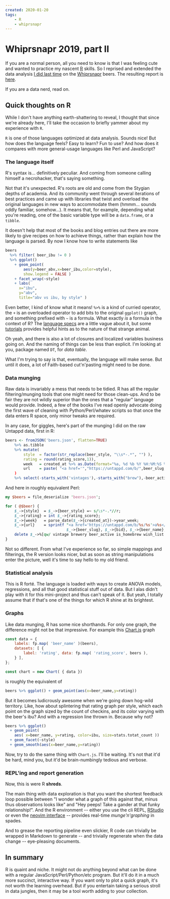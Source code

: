 ```yaml
---
created: 2020-01-20
tags:
    - R
    - whiprsnapr
---
```


# Whiprsnapr 2019, part II


If you are a normal person, all you need to know is that I was feeling cute
and wanted to practice my nascent [R](https://www.r-project.org/) skills. So I reprised and
extended the data analysis [I did last time](/entry/whiprsnapr-2019) on the [Whiprsnapr](https://whiprsnaprbrewingco.com/) beers.
The resulting report is [here](./report.html).

If you are a data nerd, read on.

## Quick thoughts on R

While I don't have anything earth-shattering to reveal, I thought that since we're already here, I'll take the occasion to briefly yammer about 
my experience with `R`.

`R` is one of those languages optimized at data analysis. Sounds
nice! But how does the language feels? Easy to learn? Fun to use?
And how does it compares with more general-usage languages
like Perl and JavaScript? 

### The language itself

R's syntax is... definitively peculiar. And coming from someone calling himself a
necrohacker, that's saying something.

Not that it's unexpected. R's roots are old and come from the Stygian depths of
academia. And its community went through
several
iterations of best practices and came up with libraries that
twist and overload the original languages in new ways
to accommodate them (hmmm... sounds oddly familiar, somehow...). It means that, for example,
depending what you're reading, one of the basic variable type will
be a `data.frame`, or a `tibble`.

It doesn't help that most of the books and blog entries out there are more likely to give recipes
on how to achieve things, rather than explain how the language is parsed. By
now I know how to write statements like

```r
beers 
  %>% filter( beer_ibu != 0 ) 
  %>% ggplot() 
    + geom_point(
        aes(y=beer_abv,x=beer_ibu,color=style),
        show.legend = FALSE ) 
    + facet_wrap(~style) 
    + labs(
      x="ibu",
      y="abv",
      title="abv vs ibu, by style" )
```

Even better, I kind of know what it means! `%>%` is a kind of curried
operator, the `+` is an overloaded operator to add bits to the original
`ggplot()` graph, and something prefixed with `~` is a formula. What exactly
*is* a formula in the context of R? The [language
specs](https://cran.r-project.org/doc/manuals/r-devel/R-lang.html) are a little vague
about it, but some
[tutorials](https://www.datacamp.com/community/tutorials/r-formula-tutorial)
provides helpful hints as to the nature of that strange animal.

Oh yeah, and there is also a lot of closures and localized variables business
going on. And the
naming of things can be less than explicit. I'm looking at you, package
named `DT`, for *data table*.

What I'm trying to say is that, eventually, the language will make sense. But 
until it does, a lot of Faith-based cut'n'pasting might need to be done.



### Data munging

Raw data is invariably a mess that needs to be tidied. R has all 
the regular filtering/munging tools that one might need for those clean-ups.
And to be fair they are not wildly superior than the ones that a "regular"
language would provide. Indeed, a few of the books I've read openly advocate
doing the first wave of cleaning with Python/Perl/whatev scripts so that once 
the data enters R space, only minor tweaks are required.

In any case, for giggles, here's part of the munging I did on
the raw Untappd data, first in R:

```r
beers <- fromJSON('beers.json', flatten=TRUE) 
    %>% as.tibble
    %>% mutate( 
        style  = factor(str_replace(beer_style, "\\s*-.*", "") ),
        rating = round(rating_score,1)),
        week   = created_at %>% as.Date(format="%a, %d %b %Y %H:%M:%S %z") %>% format("%U")),
        url    = paste( "<a href='","https://untappd.com/b/",beer_slug,"/",bid,"'>", beer_name, "</a>",sep="" )
    )
    %>% select(-starts_with('vintages'),-starts_with("brew"),-beer_active,-is_homebrew,-wish_list)
```

And here in roughly equivalent Perl:


```perl
my $beers = file_deserialize 'beers.json';

for ( @$beer) {
    $_->{style}  = $_->{beer_style} =~ s/\s*-.*//r;
    $_->{rating} = int $_->{rating_score};
    $_->{week}   = parse_date($_->{created_at})->year_week;
    $_->{url}    = sprintf "<a href='https://untappd.com/b/%s/%s'>a%s</a>", 
                           $_->{beer_slug}, $_->{bid}, $_->{beer_name};
    delete $_->%[qw/ vintage brewery beer_active is_homebrew wish_list /];
}
```

Not so different. From what I've experience so far, so simple mappings and
filterings, the R version looks nicer, but as soon as string manipulations
enter the picture, well it's time to say hello to my old friend.


### Statistical analysis

This is R forté. The language is loaded with ways to create ANOVA models,
regressions, and all that good statistical stuff out of data. But I alas didn't
play with it for this mini-project and thus can't speak of it. But yeah, I
totally assume that if that's one of the things for which R shine at its
brightest.


### Graphs

Like data munging, R has some nice shorthands. For only one graph,
the difference might  not be that impressive. For example this
[Chart.js](https://www.chartjs.org/) graph

```js
const data = {
    labels: fp.map( 'beer_name' )(beers),
    datasets: [ {
        label: 'rating', data: fp.map( 'rating_score', beers ),
    } ],
};

const chart = new Chart( { data })

```

is roughly the equivalent of

```r
beers %>% ggplot() + geom_point(aes(x=beer_name,y=rating))
```

But it becomes ludicrously awesome when we're going down hog-wild territory.
Like, how about splintering that rating graph per style, which each point on
the graph sized by the count of checkins, and its color varying with the
beer's ibu? And with a regression line thrown in. Because why not?

```r
beers %>% ggplot()
  + geom_point( 
    aes( x=beer_name, y=rating, color=ibu, size=stats.totat_count )) 
  + geom_facet(~style) 
  + geom_smooth(aes(x=beer_name,y=rating))
```


Now, try to do the same thing with `Chart.js`. I'll be waiting. It's not that it'd be hard, mind you, 
but it'd be brain-numbingly tedious and verbose.

### REPL'ing and report generation  

Now, this is were R **shreds**. 

The main thing with data exploration is that you want
the shortest feedback loop possible between "I wonder what a graph
of this against that, minus thus observations looks like" and "Hey peeps! Take
a gander at that funky relationship!". And the R environment -- either
you use the cli REPL, [RStudio](https://rstudio.com/) or even the [neovim
interface](https://github.com/jalvesaq/Nvim-R) -- provides
real-time *munge'n'graphing* in spades.

And to grease the reporting pipeline even slickier, R code can trivially 
be wrapped in Markdown to generate -- and trivially regenerate when the data
change -- eye-pleasing documents.


## In summary

R is quaint and niche. It might not do anything beyond what can be done with a
regular JavaScript/Perl/Python/etc program. But it'll do it in a much more
succinct, interactive way. If you want only to plot a quick graph, it's
not worth the learning overhead. But if you entertain taking a serious
stroll in data jungles, then it may be a tool worth adding to your collection.

